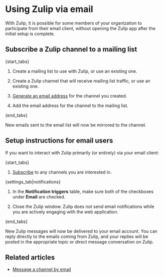 <!-- Any changes to this file should be reflected in
     starlight_help/src/content/docs/using-zulip-via-email.mdx
     and vice versa. This file used to be a symlink to that file
     before we converted it to mdx. -->
# Using Zulip via email

With Zulip, it is possible for some members of your organization to participate
from their email client, without opening the Zulip app after the initial
setup is complete.

## Subscribe a Zulip channel to a mailing list

{start_tabs}

1. Create a mailing list to use with Zulip, or use an existing one.

1. Create a Zulip channel that will receive mailing list traffic, or
   use an existing one.

1. [Generate an email
   address](/help/message-a-channel-by-email#message-a-channel-by-email_1) for
   the channel you created.

1. Add the email address for the channel to the mailing list.

{end_tabs}

New emails sent to the email list will now be mirrored to the channel.

## Setup instructions for email users

If you want to interact with Zulip primarily (or entirely) via your email client:

{start_tabs}

1. [Subscribe](/help/introduction-to-channels#browse-and-subscribe-to-channels) to any channels you are
   interested in.

{settings_tab|notifications}

1.  In the **Notification triggers** table, make sure both of the checkboxes
    under **Email** are checked.

1. Close the Zulip window. Zulip does not send email notifications
   while you are actively engaging with the web application.

{end_tabs}

New Zulip messages will now be delivered to your email account. You
can reply directly to the emails coming from Zulip, and your replies
will be posted in the appropriate topic or direct message
conversation on Zulip.

## Related articles

* [Message a channel by email](/help/message-a-channel-by-email)
